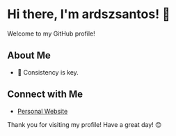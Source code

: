 # Hi there, I'm ardszsantos! 👋

Welcome to my GitHub profile! 

## About Me

- 🌱 Consistency is key.

## Connect with Me

- [Personal Website](https://portifolio-senai.vercel.app/)

Thank you for visiting my profile! Have a great day! 😊
